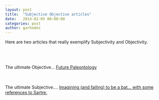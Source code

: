 ```yaml
---
layout: post
title:  "Subjective Objective articles"
date:   2014-02-05 00:00:00
categories: post
author: garhodes
---
```





Here are two articles that really exemplify Subjectivity and Objectivity.

</br></br></br>
The ultimate Objective... 
<a href="http://saic.github.io/TheArtOfDataVisualization/people/garhodes/img/FossilsOfTheFuture.pdf" target="_new">Future Paleontology</a></br></br></br>

The ultimate Subjective....
<a href="http://saic.github.io/TheArtOfDataVisualization/people/garhodes/img/ToBeaBat.pdf" target="_new">Imagining (and failing) to be a bat... with some references to Sartre.</a></br></br>





